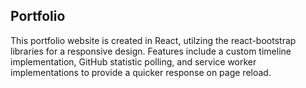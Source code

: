 ## Portfolio

This portfolio website is created in React, utilzing the react-bootstrap libraries for a responsive design. Features include a custom timeline implementation, GitHub statistic polling, and service worker implementations to provide a quicker response on page reload.
